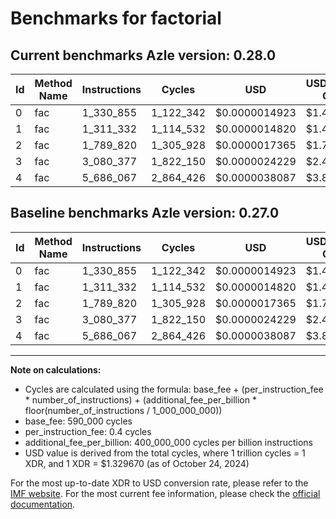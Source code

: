 # Benchmarks for factorial

## Current benchmarks Azle version: 0.28.0

| Id  | Method Name | Instructions | Cycles    | USD           | USD/Million Calls | Change                     |
| --- | ----------- | ------------ | --------- | ------------- | ----------------- | -------------------------- |
| 0   | fac         | 1_330_855    | 1_122_342 | $0.0000014923 | $1.49             | <font color="red">0</font> |
| 1   | fac         | 1_311_332    | 1_114_532 | $0.0000014820 | $1.48             | <font color="red">0</font> |
| 2   | fac         | 1_789_820    | 1_305_928 | $0.0000017365 | $1.73             | <font color="red">0</font> |
| 3   | fac         | 3_080_377    | 1_822_150 | $0.0000024229 | $2.42             | <font color="red">0</font> |
| 4   | fac         | 5_686_067    | 2_864_426 | $0.0000038087 | $3.80             | <font color="red">0</font> |

## Baseline benchmarks Azle version: 0.27.0

| Id  | Method Name | Instructions | Cycles    | USD           | USD/Million Calls |
| --- | ----------- | ------------ | --------- | ------------- | ----------------- |
| 0   | fac         | 1_330_855    | 1_122_342 | $0.0000014923 | $1.49             |
| 1   | fac         | 1_311_332    | 1_114_532 | $0.0000014820 | $1.48             |
| 2   | fac         | 1_789_820    | 1_305_928 | $0.0000017365 | $1.73             |
| 3   | fac         | 3_080_377    | 1_822_150 | $0.0000024229 | $2.42             |
| 4   | fac         | 5_686_067    | 2_864_426 | $0.0000038087 | $3.80             |

---

**Note on calculations:**

- Cycles are calculated using the formula: base_fee + (per_instruction_fee \* number_of_instructions) + (additional_fee_per_billion \* floor(number_of_instructions / 1_000_000_000))
- base_fee: 590_000 cycles
- per_instruction_fee: 0.4 cycles
- additional_fee_per_billion: 400_000_000 cycles per billion instructions
- USD value is derived from the total cycles, where 1 trillion cycles = 1 XDR, and 1 XDR = $1.329670 (as of October 24, 2024)

For the most up-to-date XDR to USD conversion rate, please refer to the [IMF website](https://www.imf.org/external/np/fin/data/rms_sdrv.aspx).
For the most current fee information, please check the [official documentation](https://internetcomputer.org/docs/current/developer-docs/gas-cost#execution).
